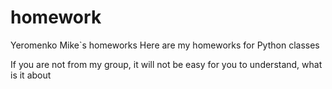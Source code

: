 # homework
Yeromenko Mike`s homeworks
Here are my homeworks for Python classes

If you are not from my group, it will not be easy for you to understand, what is it about
